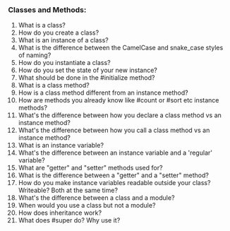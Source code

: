 ### Classes and Methods:

1. What is a class?
2. How do you create a class?
3. What is an instance of a class?
4. What is the difference between the CamelCase and snake_case styles of naming?
5. How do you instantiate a class?
6. How do you set the state of your new instance?
7. What should be done in the #initialize method?
8. What is a class method?
9. How is a class method different from an instance method?
10. How are methods you already know like #count or #sort etc instance methods?
11. What's the difference between how you declare a class method vs an instance method?
12. What's the difference between how you call a class method vs an instance method?
13. What is an instance variable?
14. What's the difference between an instance variable and a 'regular' variable?
15. What are "getter" and "setter" methods used for?
16. What is the difference between a "getter" and a "setter" method?
17. How do you make instance variables readable outside your class? Writeable? Both at the same time?
18. What's the difference between a class and a module?
19. When would you use a class but not a module?
20. How does inheritance work?
21. What does #super do? Why use it?
